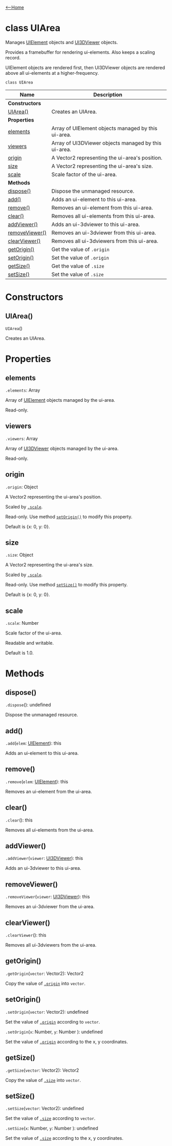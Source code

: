[<--Home](index.html)

# class UIArea

Manages [UIElement](UIElement.html) objects and [UI3DViewer](UI3DViewer.html) objects.

Provides a framebuffer for rendering ui-elements. Also keeps a scaling record.

UIElement objects are rendered first, then UI3DViewer objects are rendered above all ui-elements at a higher-frequency.

`class UIArea`

| Name                                                          | Description                                                    |
| --------------------------------------------------------------| -------------------------------------------------------------- |
| **Constructors**                                              |                                                                |
| [UIArea()](#uiarea)                                           | Creates an UIArea.                                             |
| **Properties**                                                |                                                                |
| [elements](#elements)                                         | Array of UIElement objects managed by this ui-area.            |
| [viewers](#viewers)                                           | Array of UI3DViewer objects managed by this ui-area.           |
| [origin](#origin)                                             | A Vector2 representing the ui-area's position.                 |
| [size](#size)                                                 | A Vector2 representing the ui-area's size.                     |
| [scale](#scale)                                               | Scale factor of the ui-area.                                   |
| **Methods**                                                   |                                                                |
| [dispose()](#dispose)                                         | Dispose the unmanaged resource.                                |
| [add()](#add)                                                 | Adds an ui-element to this ui-area.                            |
| [remove()](#remove)                                           | Removes an ui-element from this ui-area.                       |
| [clear()](#clear)                                             | Removes all ui-elements from this ui-area.                     |
| [addViewer()](#addviewer)                                     | Adds an ui-3dviewer to this ui-area.                           |
| [removeViewer()](#removeviewer)                               | Removes an ui-3dviewer from this ui-area.                      |
| [clearViewer()](#clearviewer)                                 | Removes all ui-3dviewers from this ui-area.                    |
| [getOrigin()](#getorigin)                                     | Get the value of `.origin`                                     |
| [setOrigin()](#setorigin)                                     | Set the value of `.origin`                                     |
| [getSize()](#getsize)                                         | Get the value of `.size`                                       |
| [setSize()](#setsize)                                         | Set the value of `.size`                                       |

# Constructors

## UIArea()

`UIArea`()

Creates an UIArea.

# Properties

## elements

`.elements`: Array

Array of [UIElement](UIElement.html) objects managed by the ui-area.

Read-only.

## viewers

`.viewers`: Array

Array of [UI3DViewer](UI3DViewer.html) objects managed by the ui-area.

Read-only.

## origin

`.origin`: Object

A Vector2 representing the ui-area's position.

Scaled by [`.scale`](#scale).

Read-only. Use method [`setOrigin()`](#setorigin) to modify this property.

Default is {x: 0, y: 0}.

## size

`.size`: Object

A Vector2 representing the ui-area's size.

Scaled by [`.scale`](#scale).

Read-only. Use method [`setSize()`](#setsize) to modify this property.

Default is {x: 0, y: 0}.

## scale

`.scale`: Number

Scale factor of the ui-area.

Readable and writable. 

Default is 1.0.

# Methods

## dispose()

`.dispose`(): undefined

Dispose the unmanaged resource.

## add()

`.add`(`elem`: [UIElement](UIElement.html)): this

Adds an ui-element to this ui-area.

## remove()

`.remove`(`elem`: [UIElement](UIElement.html)): this

Removes an ui-element from the ui-area.

## clear()

`.clear`(): this

Removes all ui-elements from the ui-area.

## addViewer()

`.addViewer`(`viewer`: [UI3DViewer](UI3DViewer.html)): this

Adds an ui-3dviewer to this ui-area.

## removeViewer()

`.removeViewer`(`viewer`: [UI3DViewer](UI3DViewer.html)): this

Removes an ui-3dviewer from the ui-area.

## clearViewer()

`.clearViewer`(): this

Removes all ui-3dviewers from the ui-area.

## getOrigin()

`.getOrigin`(`vector`: Vector2): Vector2

Copy the value of [`.origin`](#origin) into `vector`.

## setOrigin()

`.setOrigin`(`vector`: Vector2): undefined

Set the value of [`.origin`](#origin) according to `vector`.

`.setOrigin`(`x`: Number, `y`: Number ): undefined

Set the value of [`.origin`](#origin) according to the x, y coordinates.

## getSize()

`.getSize`(`vector`: Vector2): Vector2

Copy the value of [`.size`](#size) into `vector`.

## setSize()

`.setSize`(`vector`: Vector2): undefined

Set the value of [`.size`](#size) according to `vector`.

`.setSize`(`x`: Number, `y`: Number ): undefined

Set the value of [`.size`](#size) according to the x, y coordinates.

